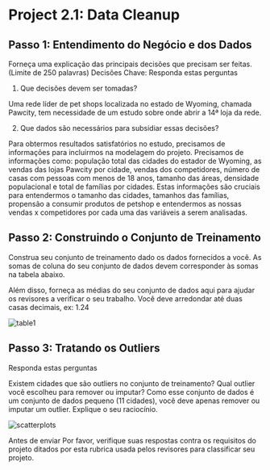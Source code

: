 # Project 2.1: Data Cleanup

## Passo 1: Entendimento do Negócio e dos Dados

Forneça uma explicação das principais decisões que precisam ser feitas. (Limite de 250 palavras)
Decisões Chave:
Responda estas perguntas

1.	Que decisões devem ser tomadas?

Uma rede líder de pet shops localizada no estado de Wyoming, chamada Pawcity, tem necessidade de um estudo sobre onde abrir a 14ª loja da rede.

2.	Que dados são necessários para subsidiar essas decisões?

Para obtermos resultados satisfatórios no estudo, precisamos de informações para incluirmos na modelagem do projeto. Precisamos de informações como: população total das cidades do estador de Wyoming, as vendas das lojas Pawcity por cidade, vendas dos competidores, número de casas com pessoas com menos de 18 anos, tamanho das áreas, densidade populacional e total de famílias por cidades. Estas informações são cruciais para entendermos o tamanho das cidades, tamanhos das famílias, propensão a consumir produtos de petshop e entendermos as nossas vendas x competidores por cada uma das variáveis a serem analisadas.

## Passo 2: Construindo o Conjunto de Treinamento

Construa seu conjunto de treinamento dado os dados fornecidos a você. As somas de coluna do seu conjunto de dados devem corresponder às somas na tabela abaixo.

Além disso, forneça as médias do seu conjunto de dados aqui para ajudar os revisores a verificar o seu trabalho. Você deve arredondar até duas casas decimais, ex: 1.24

![table1](https://user-images.githubusercontent.com/34245933/50059977-ec12cd00-0174-11e9-920b-5bbfba2edc0d.PNG)

## Passo 3: Tratando os Outliers

Responda estas perguntas

Existem cidades que são outliers no conjunto de treinamento? Qual outlier você escolheu para remover ou imputar? Como esse conjunto de dados é um conjunto de dados pequeno (11 cidades), você deve apenas remover ou imputar um outlier. Explique o seu raciocínio.

![scatterplots](https://user-images.githubusercontent.com/34245933/50060132-d9999300-0176-11e9-902a-42581190f513.PNG)

Antes de enviar
Por favor, verifique suas respostas contra os requisitos do projeto ditados por esta rubrica usada pelos revisores para classificar seu projeto.
